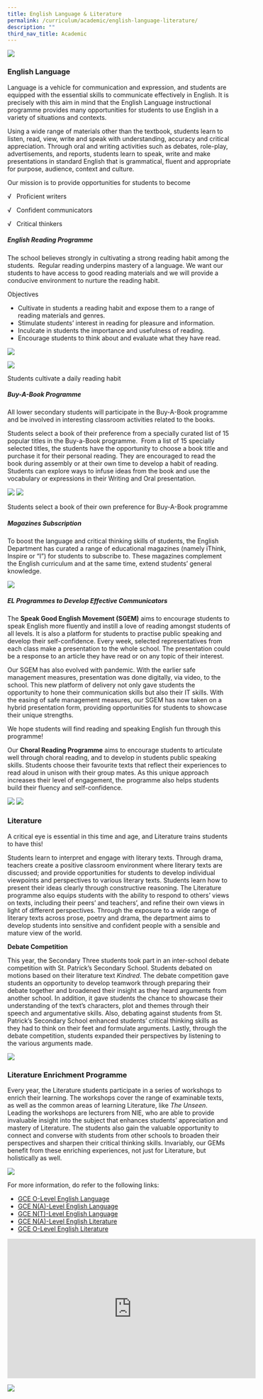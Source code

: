 ```yaml
---
title: English Language & Literature
permalink: /curriculum/academic/english-language-literature/
description: ""
third_nav_title: Academic
---
```

![](/images/English%20Language%20n%20Literature%20copy.jpg)

### English Language
Language is a vehicle for communication and expression, and students are equipped with the essential skills to communicate effectively in English. It is precisely with this aim in mind that the English Language instructional programme provides many opportunities for students to use English in a variety of situations and contexts.

Using a wide range of materials other than the textbook, students learn to listen, read, view, write and speak with understanding, accuracy and critical appreciation. Through oral and writing activities such as debates, role-play, advertisements, and reports, students learn to speak, write and make presentations in standard English that is grammatical, fluent and appropriate for purpose, audience, context and culture.

Our mission is to provide opportunities for students to become

√   Proficient writers

√   Confident communicators

√   Critical thinkers

##### **English Reading Programme**

The school believes strongly in cultivating a strong reading habit among the students.  Regular reading underpins mastery of a language. We want our students to have access to good reading materials and we will provide a conducive environment to nurture the reading habit.

Objectives

*   Cultivate in students a reading habit and expose them to a range of reading materials and genres.
*   Stimulate students’ interest in reading for pleasure and information.
*   Inculcate in students the importance and usefulness of reading.
*   Encourage students to think about and evaluate what they have read.

![](/images/b-e1581293936471-1024x561.jpg)

![](/images/silent%20reading%20new%20pic_EL.jpg)

Students cultivate a daily reading habit

##### Buy-A-Book Programme

All lower secondary students will participate in the Buy-A-Book programme and be involved in interesting classroom activities related to the books.

Students select a book of their preference from a specially curated list of 15 popular titles in the Buy-a-Book programme.  From a list of 15 specially selected titles, the students have the opportunity to choose a book title and purchase it for their personal reading. They are encouraged to read the book during assembly or at their own time to develop a habit of reading.  Students can explore ways to infuse ideas from the book and use the vocabulary or expressions in their Writing and Oral presentation.

![](/images/c-1024x570.jpg)
![](/images/d-1024x600.jpg)

Students select a book of their own preference for Buy-A-Book programme

##### Magazines Subscription

To boost the language and critical thinking skills of students, the English Department has curated a range of educational magazines (namely iThink, Inspire or “I”) for students to subscribe to. These magazines complement the English curriculum and at the same time, extend students’ general knowledge.

![](/images/Photo-3-Variety-of-books-and-magazines-1024x498.jpg)

##### **EL Programmes to Develop Effective Communicators**

The **Speak Good English Movement (SGEM)** aims to encourage students to speak English more fluently and instill a love of reading amongst students of all levels. It is also a platform for students to practise public speaking and develop their self-confidence. Every week, selected representatives from each class make a presentation to the whole school. The presentation could be a response to an article they have read or on any topic of their interest.

Our SGEM has also evolved with pandemic. With the earlier safe management measures, presentation was done digitally, via video, to the school. This new platform of delivery not only gave students the opportunity to hone their communication skills but also their IT skills. With the easing of safe management measures, our SGEM has now taken on a hybrid presentation form, providing opportunities for students to showcase their unique strengths.

We hope students will find reading and speaking English fun through this programme!



Our **Choral Reading Programme** aims to encourage students to articulate well through choral reading, and to develop in students public speaking skills. Students choose their favourite texts that reflect their experiences to read aloud in unison with their group mates. As this unique approach increases their level of engagement, the programme also helps students build their fluency and self-confidence.

![](/images/EL10.jpg)
![](/images/EL11.png)

	
### Literature
A critical eye is essential in this time and age, and Literature trains students to have this!

Students learn to interpret and engage with literary texts. Through drama, teachers create a positive classroom environment where literary texts are discussed; and provide opportunities for students to develop individual viewpoints and perspectives to various literary texts. Students learn how to present their ideas clearly through constructive reasoning. The Literature programme also equips students with the ability to respond to others’ views on texts, including their peers’ and teachers’, and refine their own views in light of different perspectives. Through the exposure to a wide range of literary texts across prose, poetry and drama, the department aims to develop students into sensitive and confident people with a sensible and mature view of the world.

**Debate Competition**

This year, the Secondary Three students took part in an inter-school debate competition with St. Patrick’s Secondary School. Students debated on motions based on their literature text _Kindred_. The debate competition gave students an opportunity to develop teamwork through preparing their debate together and broadened their insight as they heard arguments from another school. In addition, it gave students the chance to showcase their understanding of the text’s characters, plot and themes through their speech and argumentative skills. Also, debating against students from St. Patrick’s Secondary School enhanced students’ critical thinking skills as they had to think on their feet and formulate arguments. Lastly, through the debate competition, students expanded their perspectives by listening to the various arguments made.

![](/images/EL12.jpg)





### **Literature Enrichment Programme**

Every year, the Literature students participate in a series of workshops to enrich their learning. The workshops cover the range of examinable texts, as well as the common areas of learning Literature, like _The Unseen_. Leading the workshops are lecturers from NIE, who are able to provide invaluable insight into the subject that enhances students’ appreciation and mastery of Literature. The students also gain the valuable opportunity to connect and converse with students from other schools to broaden their perspectives and sharpen their critical thinking skills. Invariably, our GEMs benefit from these enriching experiences, not just for Literature, but holistically as well.

![](/images/Photo-5-Poetry-Slam.png)
	
	
	
	
	
	
For more information, do refer to the following links:

*   [GCE O-Level English Language](https://www.seab.gov.sg/docs/default-source/national-examinations/syllabus/olevel/2023syllabus/1184_y23_sy.pdf)
*  [GCE N(A)-Level English Language](https://www.seab.gov.sg/docs/default-source/national-examinations/syllabus/nlevel/2023syllabus/1190_y23_sy.pdf)
*  [GCE N(T)-Level English Language](https://www.seab.gov.sg/docs/default-source/national-examinations/syllabus/nlevel/2023syllabus/1195_y23_sy.pdf)
*  [GCE N(A)-Level English Literature](https://www.seab.gov.sg/docs/default-source/national-examinations/syllabus/nlevel/2023syllabus/2022_y23_sy.pdf)
*   [GCE O-Level English Literature](https://www.seab.gov.sg/docs/default-source/national-examinations/syllabus/olevel/2023syllabus/2065_y23_sy.pdf)












<iframe width="560" height="315" src="https://www.youtube.com/embed/hRAHdbfRaBQ" title="YouTube video player" frameborder="0" allow="accelerometer; autoplay; clipboard-write; encrypted-media; gyroscope; picture-in-picture" allowfullscreen></iframe>










![](/images/Photo-1-Staff-Collage-1024x768.jpg)